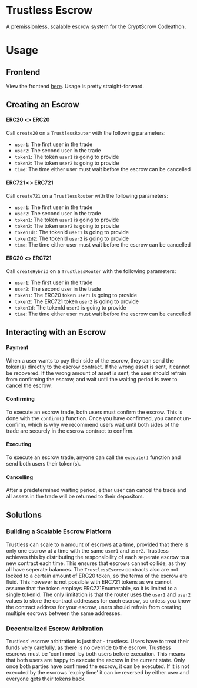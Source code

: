 # Trustless Escrow
A premissionless, scalable escrow system for the CryptScrow Codeathon.

# Usage
## Frontend
View the frontend [here](https://trustless-escrow.vercel.app).
Usage is pretty straight-forward.

## Creating an Escrow
#### ERC20 <> ERC20
Call `create20` on a `TrustlessRouter` with the following parameters:
 - `user1`: The first user in the trade
 - `user2`: The second user in the trade
 - `token1`: The token `user1` is going to provide
 - `token2`: The token `user2` is going to provide
 - `time`: The time either user must wait before the escrow can be cancelled

#### ERC721 <> ERC721
Call `create721` on a `TrustlessRouter` with the following parameters:
 - `user1`: The first user in the trade
 - `user2`: The second user in the trade
 - `token1`: The token `user1` is going to provide
 - `token2`: The token `user2` is going to provide
 - `tokenId1`: The tokenId `user1` is going to provide
 - `tokenId2`: The tokenId `user2` is going to provide
 - `time`: The time either user must wait before the escrow can be cancelled

#### ERC20 <> ERC721
Call `createHybrid` on a `TrustlessRouter` with the following parameters:
 - `user1`: The first user in the trade
 - `user2`: The second user in the trade
 - `token1`: The ERC20 token `user1` is going to provide
 - `token2`: The ERC721 token `user2` is going to provide
 - `tokenId`: The tokenId `user2` is going to provide
 - `time`: The time either user must wait before the escrow can be cancelled

## Interacting with an Escrow
#### Payment
When a user wants to pay their side of the escrow, they can send the token(s) directly to the escrow contract. If the wrong asset is sent, it cannot be recovered. If the wrong amount of asset is sent, the user should refrain from confirming the escrow, and wait until the waiting period is over to cancel the escrow.

#### Confirming
To execute an escrow trade, both users must confirm the escrow. This is done with the `confirm()` function. Once you have confirmed, you cannot un-confirm, which is why we recommend users wait until both sides of the trade are securely in the escrow contract to confirm.

#### Executing
To execute an escrow trade, anyone can call the `execute()` function and send both users their token(s).

#### Cancelling
After a predetermined waiting period, either user can cancel the trade and all assets in the trade will be returned to their depositors.

## Solutions
### Building a Scalable Escrow Platform
Trustless can scale to n amount of escrows at a time, provided that there is only one escrow at a time with the same `user1` and `user2`. Trustless achieves this by distributing the responsibility of each seperate escrow to a new contract each time. This ensures that escrows cannot collide, as they all have seperate balances. The `TrustlessEscrow` contracts also are not locked to a certain amount of ERC20 token, so the terms of the escrow are fluid. This however is not possible with ERC721 tokens as we cannot assume that the token employs ERC721Enumerable, so it is limited to a single tokenId.
The only limitation is that the router uses the `user1` and `user2` values to store the contract addresses for each escrow, so unless you know the contract address for your escrow, users should refrain from creating multiple escrows between the same addresses.

### Decentralized Escrow Arbitration
Trustless' escrow arbitration is just that - trustless. Users have to treat their funds very carefully, as there is no override to the escrow. Trustless escrows must be 'confirmed' by both users before execution. This means that both users are happy to execute the escrow in the current state. Only once both parties have confirmed the escrow, it can be executed. If it is not executed by the escrows 'expiry time' it can be reversed by either user and everyone gets their tokens back.
